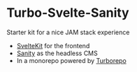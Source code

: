 # Turbo-Svelte-Sanity

Starter kit for a nice JAM stack experience

- [SvelteKit](https://kit.svelte.dev/) for the frontend
- [Sanity](https://sanity.io) as the headless CMS
- In a monorepo powered by [Turborepo](https://turborepo.org)